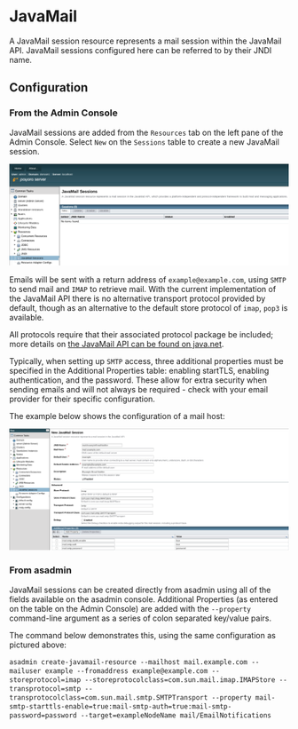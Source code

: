 # JavaMail
A JavaMail session resource represents a mail session within the JavaMail API.
JavaMail sessions configured here can be referred to by their JNDI name.

## Configuration

### From the Admin Console

JavaMail sessions are added from the `Resources` tab on the left pane of the Admin Console. Select `New` on the `Sessions` table to create a new JavaMail session.

![](/assets/admin-console-javamail-location.png)

Emails will be sent with a return address of `example@example.com`, using `SMTP` to send mail and `IMAP` to retrieve mail. With the current implementation of the JavaMail API there is no alternative transport protocol provided by default, though as an alternative to the default store protocol of `imap`, `pop3` is available.

All protocols require that their associated protocol package be included; more details on [the JavaMail API can be found on java.net](https://javamail.java.net/nonav/docs/api/overview-summary.html).

Typically, when setting up `SMTP` access, three additional properties must be specified in the Additional Properties table: enabling startTLS, enabling authentication, and the password. These allow for extra security when sending emails and will not always be required - check with your email provider for their specific configuration.

The example below shows the configuration of a mail host:

![](/assets/admin-console-javamail-configuration.png)

### From asadmin

JavaMail sessions can be created directly from asadmin using all of the fields available on the asadmin console. Additional Properties (as entered on the table on the Admin Console) are added with the `--property` command-line argument as a series of colon separated key/value pairs.

The command below demonstrates this, using the same configuration as pictured above:

```Shell
asadmin create-javamail-resource --mailhost mail.example.com --mailuser example --fromaddress example@example.com --storeprotocol=imap --storeprotocolclass=com.sun.mail.imap.IMAPStore --transprotocol=smtp --transprotocolclass=com.sun.mail.smtp.SMTPTransport --property mail-smtp-starttls-enable=true:mail-smtp-auth=true:mail-smtp-password=password --target=exampleNodeName mail/EmailNotifications
```
